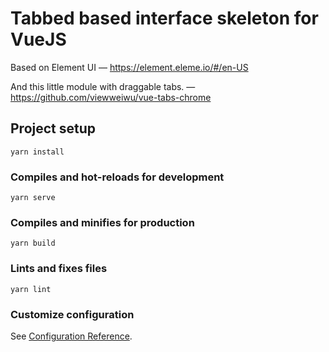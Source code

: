 # Tabbed based interface skeleton for VueJS

Based on Element UI
— https://element.eleme.io/#/en-US

And this little module with draggable tabs.
— https://github.com/viewweiwu/vue-tabs-chrome


## Project setup
```
yarn install
```

### Compiles and hot-reloads for development
```
yarn serve
```

### Compiles and minifies for production
```
yarn build
```

### Lints and fixes files
```
yarn lint
```

### Customize configuration
See [Configuration Reference](https://cli.vuejs.org/config/).

